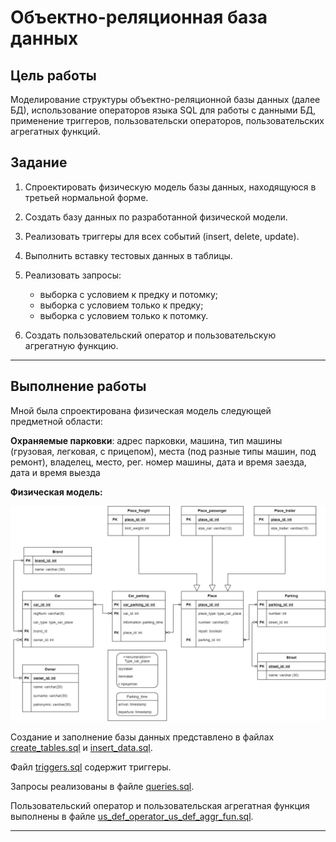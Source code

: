 # Объектно-реляционная база данных
## Цель работы
Моделирование структуры объектно-реляционной базы данных (далее БД), использование операторов языка SQL для работы с
данными БД, применение триггеров, пользовательски операторов, пользовательских агрегатных функций.

## Задание
1. Спроектировать физическую модель базы данных, находящуюся в третьей нормальной форме.

2. Создать базу данных по разработанной физической модели.

3. Реализовать триггеры для всех событий (insert, delete, update).

4. Выполнить вставку тестовых данных в таблицы.

5. Реализовать запросы:
   - выборка с условием к предку и потомку;
   - выборка с условием только к предку;
   - выборка с условием только к потомку.
     
6. Создать пользовательский оператор и пользовательскую агрегатную функцию.
   
---
## Выполнение работы
Мной была спроектирована физическая модель следующей предметной области:

**Охраняемые парковки**: адрес парковки, машина, тип машины (грузовая, легковая, с прицепом), места (под разные типы машин, под ремонт), владелец, место, рег. номер машины, дата и время заезда, дата и время выезда 

**Физическая модель:**

![Физическая модель](physical_diagram.png "Физическая модель")


Создание и заполнение базы данных представлено в файлах [create_tables.sql](create_tables.sql) и [insert_data.sql](insert_data.sql).

Файл [triggers.sql](triggers.sql) содержит триггеры.

Запросы реализованы в файле [queries.sql](queries.sql).

Пользовательский оператор и пользовательская агрегатная функция выполнены в файле [us_def_operator_us_def_aggr_fun.sql](us_def_operator_us_def_aggr_fun.sql).

---
